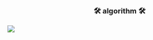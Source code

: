# <h3 align="center"><b>🛠  algorithm  🛠</b></h3>

<img src="https://blog.kakaocdn.net/dn/chRU1M/btq21CiivQu/Tpw9ZkJB7Y5EG5aSv2kv0K/img.pngColor=white"/></a>

